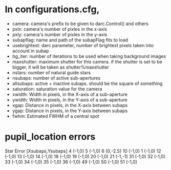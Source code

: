 In configurations.cfg,
======================
* camera:	camera's prefix to be given to darc.Control() and others
* pxlx: camera's number of pixles in the x-axis
* pxly: camera's number of pixles in the y-axis
* subapflag: name and path of the subapFlag fits to load
* usebrightest: darc parameter, number of brightest pixels taken into account in subap
* bg\_iter: number of iterations to be used when taking background images
* maxshutter: maximum shutter for this camera. if the shutter is set
        to be bigger, it will be taken as shutter%maxshutter
* nstars: number of natural guide stars
* nsubaps: number of active sub-apertures
* allsubaps: active + inactive subaps. should be the square of something
* saturation: saturation value for the camera
* xwidth: Width in pixels, in the X-axis of a sub-aperture
* ywidth: Width in pixels, in the Y-axis of a sub-aperture
* xgap: Distance in pixels, in the X-axis between subaps
* ygap: Distance in pixels, in the Y-axis between subaps
* fwhm: Estimated FWHM of a central spot

pupil_location errors
======================
Star	Error [Xsubaps,Ysubaps]
4	(-1,0)
5	(-1,0)
6	(0,-2.5)
10	(-1,0)
1	(-1,0)
12	(-1,0)
13	(-1,0)
14	(-1,0)
18	(-1,0)
19	(-1,0)
20	(-1,0)
21	(-1,-1)
31	(-1,0)
32	(-1,0)
33	(-1,0)
34	(-1,0)
35	(-1,0)
36	(-1,0)
49	(-1,0)
50	(-1,0)
51	(-1,0)

